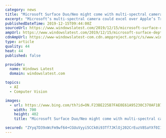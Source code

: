 ```yaml
---
category: news
title: "Microsoft Surface Duo/Neo might come with multi-spectral camera"
excerpt: "Microsoft’s multi-spectral camera could excel over Apple’s TrueDepth camera in long-range and few other aspects. Spotted by us, the patent filing is titled ‘OBJECT RECOGNITION USING DEPTH AND MULTI-SPECTRAL CAMERA’. The patent application was filed and published in the second half of 2019, so it’s fairly new and it’s timed well with ..."
publishedDateTime: 2019-12-15T09:44:00Z
sourceUrl: https://www.windowslatest.com/2019/12/15/microsoft-surface-depth-and-multi-spectral-camera/
ampUrl: https://www.windowslatest.com/2019/12/15/microsoft-surface-depth-and-multi-spectral-camera/amp/
cdnAmpUrl: https://www-windowslatest-com.cdn.ampproject.org/c/s/www.windowslatest.com/2019/12/15/microsoft-surface-depth-and-multi-spectral-camera/amp/
type: article
quality: 44
heat: 44
published: false

provider:
  name: Windows Latest
  domain: windowslatest.com

topics:
  - AI
  - Computer Vision

images:
  - url: https://www.bing.com/th?id=ON.F23BE225B7FAE0E61A95230C370AF1B7
    width: 700
    height: 402
    title: "Microsoft Surface Duo/Neo might come with multi-spectral camera"

secured: "ZYyq7D39xWcFm9wf64+CGUuVyyi5CCk0i93Tf7JKlOj202CrEuzV8SaYXf0I14UmdDy2lcOJ3TrW1ZhJRGXdHB4XAb/R9rfZuLzjO9cayGCKvE5fhBeO2GwBQoP4LNJyjng2pz384StQbRx9vTZjnpG8cvpT846ODsZPUBWRqlmoIg/7U8D358O5VW6RR55gOWP1e4saDfoI1RXPsvIpYDUO5p8N/wOE15g6vzupUX/koQw5+AtsTn9XZ3BEOK/H7cCDEnCpVjpzMLuP+DlNvg==;yl93TUVxtr85nD1DJOJjuQ=="
---
```


